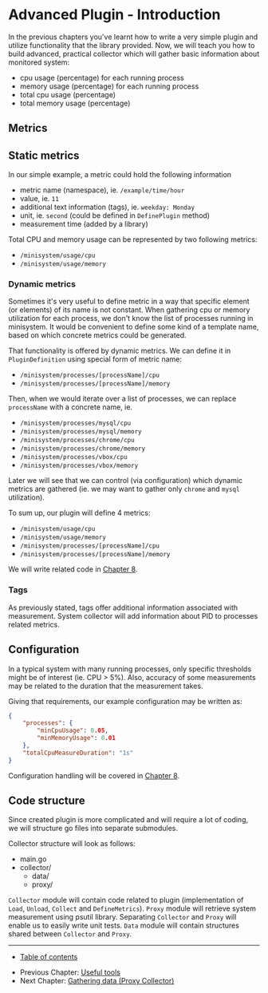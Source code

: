 # Advanced Plugin - Introduction

In the previous chapters you've learnt how to write a very simple plugin and utilize functionality that the library provided. 
Now, we will teach you how to build advanced, practical collector which will gather basic information about monitored system:
- cpu usage (percentage) for each running process 
- memory usage (percentage) for each running process
- total cpu usage (percentage)
- total memory usage (percentage)

## Metrics

## Static metrics

In our simple example, a metric could hold the following information
- metric name (namespace), ie. `/example/time/hour`
- value, ie. `11`
- additional text information (tags), ie. `weekday: Monday`
- unit, ie. `second` (could be defined in `DefinePlugin` method)
- measurement time (added by a library)

Total CPU and memory usage can be represented by two following metrics:
- `/minisystem/usage/cpu`
- `/minisystem/usage/memory`

### Dynamic metrics

Sometimes it's very useful to define metric in a way that specific element (or elements) of its name is not constant.
When gathering cpu or memory utilization for each process, we don't know the list of processes running in minisystem.
It would be convenient to define some kind of a template name, based on which concrete metrics could be generated.

That functionality is offered by dynamic metrics. We can define it in `PluginDefinition` using special form of metric name:
- `/minisystem/processes/[processName]/cpu`
- `/minisystem/processes/[processName]/memory`

Then, when we would iterate over a list of processes, we can replace `processName` with a concrete name, ie.
- `/minisystem/processes/mysql/cpu`
- `/minisystem/processes/mysql/memory`
- `/minisystem/processes/chrome/cpu`
- `/minisystem/processes/chrome/memory`
- `/minisystem/processes/vbox/cpu`
- `/minisystem/processes/vbox/memory`

Later we will see that we can control (via configuration) which dynamic metrics are gathered (ie. we may want to gather only `chrome` and `mysql` utilization).

To sum up, our plugin will define 4 metrics:
- `/minisystem/usage/cpu`
- `/minisystem/usage/memory`
- `/minisystem/processes/[processName]/cpu`
- `/minisystem/processes/[processName]/memory`

We will write related code in [Chapter 8](/v2/tutorial/08-collector/README.md).

### Tags

As previously stated, tags offer additional information associated with measurement. 
System collector will add information about PID to processes related metrics.

## Configuration 

In a typical system with many running processes, only specific thresholds might be of interest (ie. CPU > 5%).
Also, accuracy of some measurements may be related to the duration that the measurement takes.

Giving that requirements, our example configuration may be written as:

```json
{
    "processes": {
        "minCpuUsage": 0.05,
        "minMemoryUsage": 0.01
    },
    "totalCpuMeasureDuration": "1s"
}
```

Configuration handling will be covered in [Chapter 8](/v2/tutorial/08-collector/README.md).

## Code structure

Since created plugin is more complicated and will require a lot of coding, we will structure go files into separate submodules.

Collector structure will look as follows:
- main.go
- collector/
  - data/
  - proxy/

`Collector` module will contain code related to plugin (implementation of `Load`, `Unload`, `Collect` and `DefineMetrics`).
`Proxy` module will retrieve system measurement using psutil library.
Separating `Collector` and `Proxy` will enable us to easily write unit tests. 
`Data` module will contain structures shared between `Collector` and `Proxy`.

----

* [Table of contents](/v2/README.md)
- Previous Chapter: [Useful tools](/v2/tutorial/05-tools/README.md)
- Next Chapter: [Gathering data (Proxy Collector)](/v2/tutorial/07-proxy/README.md)

